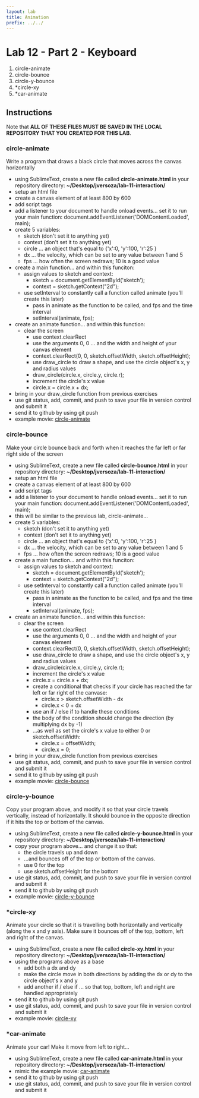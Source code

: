 ```yaml
---
layout: lab
title: Animation
prefix: ../../
---
```

# Lab 12 - Part 2 - Keyboard

1. circle-animate
2. circle-bounce
3. circle-y-bounce
4. \*circle-xy
5. \*car-animate


## Instructions

Note that __ALL OF THESE FILES MUST BE SAVED IN THE LOCAL REPOSITORY THAT YOU CREATED FOR THIS LAB__.

### circle-animate

Write a program that draws a black circle that moves across the canvas horizontally

* using SublimeText, create a new file called __circle-animate.html__ in your repository directory: __~/Desktop/jversoza/lab-11-interaction/__
* setup an html file
* create a canvas element of at least 800 by 600
* add script tags
* add a listener to your document to handle onload events... set it to run your main function: document.addEventListener('DOMContentLoaded', main);
* create 5 variables:
	* sketch (don't set it to anything yet)
	* context (don't set it to anything yet)
	* circle ... an object that's equal to {'x':0, 'y':100, 'r':25 }
	* dx ... the velocity, which can be set to any value between 1 and 5
	* fps ... how often the screen redraws; 10 is a good value
* create a main function... and within this funciton:
	* assign values to sketch and context:
		* sketch = document.getElementById('sketch');
		* context = sketch.getContext("2d");
	* use setInterval to constantly call a function called animate (you'll create this later) 
		* pass in animate as the function to be called, and fps and the time interval
		* setInterval(animate, fps);
* create an animate function... and within this function:
	* clear the screen
		* use context.clearRect
		* use the arguments 0, 0 ... and the width and height of your canvas element
		* context.clearRect(0, 0, sketch.offsetWidth, sketch.offsetHeight);
		* use draw_circle to draw a shape, and use the circle object's x, y and radius values
		* draw_circle(circle.x, circle.y, circle.r);
		* increment the circle's x value
		* circle.x = circle.x + dx;
* bring in your draw_circle function from previous exercises
* use git status, add, commit, and push to save your file in version control and submit it
* send it to github by using git push
* example movie: [circle-animate](../../resources/mov/circle-animate.mov)


### circle-bounce

Make your circle bounce back and forth when it reaches the far left or far right side of the screen

* using SublimeText, create a new file called __circle-bounce.html__ in your repository directory: __~/Desktop/jversoza/lab-11-interaction/__
* setup an html file
* create a canvas element of at least 800 by 600
* add script tags
* add a listener to your document to handle onload events... set it to run your main function: document.addEventListener('DOMContentLoaded', main);
* this will be similar to the previous lab, circle-animate...
* create 5 variables:
	* sketch (don't set it to anything yet)
	* context (don't set it to anything yet)
	* circle ... an object that's equal to {'x':0, 'y':100, 'r':25 }
	* dx ... the velocity, which can be set to any value between 1 and 5
	* fps ... how often the screen redraws; 10 is a good value
* create a main function... and within this funciton:
	* assign values to sketch and context:
		* sketch = document.getElementById('sketch');
		* context = sketch.getContext("2d");
	* use setInterval to constantly call a function called animate (you'll create this later) 
		* pass in animate as the function to be called, and fps and the time interval
		* setInterval(animate, fps);
* create an animate function... and within this function:
	* clear the screen
		* use context.clearRect
		* use the arguments 0, 0 ... and the width and height of your canvas element
		* context.clearRect(0, 0, sketch.offsetWidth, sketch.offsetHeight);
		* use draw_circle to draw a shape, and use the circle object's x, y and radius values
		* draw_circle(circle.x, circle.y, circle.r);
		* increment the circle's x value
		* circle.x = circle.x + dx;
		* create a conditional that checks if your circle has reached the far left or far right of the canvase:
			* circle.x > sketch.offsetWidth - dx
			* circle.x < 0 + dx
		* use an if / else if to handle these conditions
		* the body of the condition should change the direction (by multiplying dx by -1)
		* ...as well as set the circle's x value to either 0 or sketch.offsetWidth:
			* circle.x = offsetWidth;
			* circle.x = 0;
* bring in your draw_circle function from previous exercises
* use git status, add, commit, and push to save your file in version control and submit it
* send it to github by using git push
* example movie: [circle-bounce](../../resources/mov/circle-bounce.mov)

<!--_ -->

### circle-y-bounce

Copy your program above, and modify it so that your circle travels vertically, instead of horizontally.  It should bounce in the opposite direction if it hits the top or bottom of the canvas.

* using SublimeText, create a new file called __circle-y-bounce.html__ in your repository directory: __~/Desktop/jversoza/lab-11-interaction/__
* copy your program above... and change it so that: 
	* the circle travels up and down
	* ...and bounces off of the top or bottom of the canvas.
	* use 0 for the top
	* use sketch.offsetHeight for the bottom
* use git status, add, commit, and push to save your file in version control and submit it
* send it to github by using git push
* example movie: [circle-y-bounce](../../resources/mov/circle-y-bounce.mov)

### \*circle-xy

Animate your circle so that it is travelling both horizontally and vertically (along the x and y axis).  Make sure it bounces off of the top, bottom, left and right of the canvas.

* using SublimeText, create a new file called __circle-xy.html__ in your repository directory: __~/Desktop/jversoza/lab-11-interaction/__
* using the programs above as a base
	* add both a dx and dy
	* make the circle move in both directions by adding the dx or dy to the circle object's x and y
	* add another if / else if ... so that top, bottom, left and right are handled appropriately
* send it to github by using git push
* use git status, add, commit, and push to save your file in version control and submit it
* example movie: [circle-xy](../../resources/mov/circle-xy.mov)

### \*car-animate

Animate your car! Make it move from left to right...

* using SublimeText, create a new file called __car-animate.html__ in your repository directory: __~/Desktop/jversoza/lab-11-interaction/__
* mimic the example movie: [car-animate](../../resources/mov/car-animate.mov)
* send it to github by using git push
* use git status, add, commit, and push to save your file in version control and submit it

